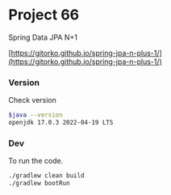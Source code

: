 # Project 66

Spring Data JPA N+1

[https://gitorko.github.io/spring-jpa-n-plus-1/](https://gitorko.github.io/spring-jpa-n-plus-1/)

### Version

Check version

```bash
$java --version
openjdk 17.0.3 2022-04-19 LTS
```

### Dev

To run the code.

```bash
./gradlew clean build
./gradlew bootRun
```
